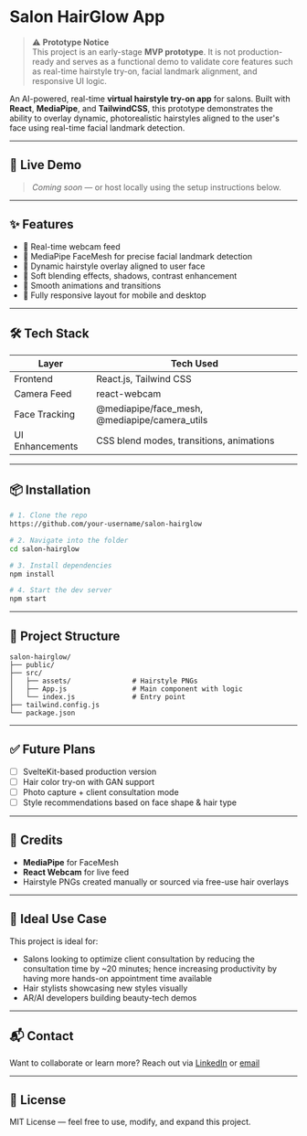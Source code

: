 # Salon HairGlow App

> ⚠️ **Prototype Notice**  
> This project is an early-stage **MVP prototype**. It is not production-ready and serves as a functional demo to validate core features such as real-time hairstyle try-on, facial landmark alignment, and responsive UI logic.


An AI-powered, real-time **virtual hairstyle try-on app** for salons. Built with **React**, **MediaPipe**, and **TailwindCSS**, this prototype demonstrates the ability to overlay dynamic, photorealistic hairstyles aligned to the user's face using real-time facial landmark detection.

---

## 🚀 Live Demo

> *Coming soon* — or host locally using the setup instructions below.

---

## ✨ Features

* 🎥 Real-time webcam feed
* 🧠 MediaPipe FaceMesh for precise facial landmark detection
* 🎨 Dynamic hairstyle overlay aligned to user face
* 🌟 Soft blending effects, shadows, contrast enhancement
* 🔁 Smooth animations and transitions
* 📱 Fully responsive layout for mobile and desktop

---

## 🛠 Tech Stack

| Layer           | Tech Used                                       |
| --------------- | ----------------------------------------------- |
| Frontend        | React.js, Tailwind CSS                          |
| Camera Feed     | react-webcam                                    |
| Face Tracking   | @mediapipe/face\_mesh, @mediapipe/camera\_utils |
| UI Enhancements | CSS blend modes, transitions, animations        |

---

## 📦 Installation

```bash
# 1. Clone the repo
https://github.com/your-username/salon-hairglow

# 2. Navigate into the folder
cd salon-hairglow

# 3. Install dependencies
npm install

# 4. Start the dev server
npm start
```

---

## 📂 Project Structure

```
salon-hairglow/
├── public/
├── src/
│   ├── assets/               # Hairstyle PNGs
│   ├── App.js                # Main component with logic
│   └── index.js              # Entry point
├── tailwind.config.js
└── package.json
```

---

## ✅ Future Plans

* [ ] SvelteKit-based production version
* [ ] Hair color try-on with GAN support
* [ ] Photo capture + client consultation mode
* [ ] Style recommendations based on face shape & hair type

---

## 📌 Credits

* **MediaPipe** for FaceMesh
* **React Webcam** for live feed
* Hairstyle PNGs created manually or sourced via free-use hair overlays

---

## 💼 Ideal Use Case

This project is ideal for:

* Salons looking to optimize client consultation by reducing the consultation time by ~20 minutes; hence increasing productivity by having more hands-on appointment time available
* Hair stylists showcasing new styles visually
* AR/AI developers building beauty-tech demos

---

## 📬 Contact

Want to collaborate or learn more?
Reach out via [LinkedIn](https://www.linkedin.com/in/revati-khopkar-6449261b/) or [email](mailto:logically.team@gmail.com)

---

## 📘 License

MIT License — feel free to use, modify, and expand this project.
